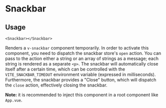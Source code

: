 # Snackbar

## Usage

```vue
<Snackbar></Snackbar>
```

Renders a `v-snackbar` component temporarily. In order to activate this component, you need to dispatch the snackbar store's `open` action. You can pass to the action either a string or an array of strings as a message; each string is rendered as a separate `<p>`. The snackbar will automatically close itself after a certain time, which can be controlled with the `VITE_SNACKBAR_TIMEOUT` environment variable (expressed in milliseconds). Furthermore, the snackbar provides a "Close" button, which will dispatch the `close` action, effectively closing the snackbar.

**Note:** it is recommended to inject this component in a root component like `App.vue`.
